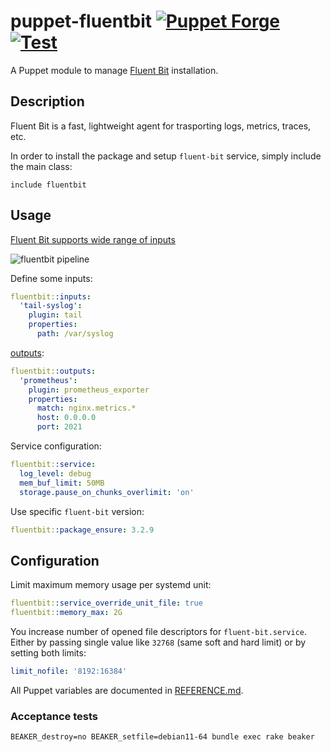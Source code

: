 # puppet-fluentbit [![Puppet Forge](http://img.shields.io/puppetforge/v/deric/fluentbit.svg)](https://forge.puppet.com/modules/deric/fluentbit) [![Test](https://github.com/deric/puppet-fluentbit/actions/workflows/test.yml/badge.svg?branch=main)](https://github.com/deric/puppet-fluentbit/actions/workflows/test.yml)

A Puppet module to manage [Fluent Bit](https://fluentbit.io/) installation.

## Description

Fluent Bit is a fast, lightweight agent for trasporting logs, metrics, traces, etc.

In order to install the package and setup `fluent-bit` service, simply include the main class:

```puppet
include fluentbit
```

## Usage

[Fluent Bit supports wide range of inputs](https://docs.fluentbit.io/manual/pipeline/inputs)

![fluentbit pipeline](img/pipeline.png)

Define some inputs:
```yaml
fluentbit::inputs:
  'tail-syslog':
    plugin: tail
    properties:
      path: /var/syslog
```

[outputs](https://docs.fluentbit.io/manual/pipeline/outputs):
```yaml
fluentbit::outputs:
  'prometheus':
    plugin: prometheus_exporter
    properties:
      match: nginx.metrics.*
      host: 0.0.0.0
      port: 2021
```

Service configuration:
```yaml
fluentbit::service:
  log_level: debug
  mem_buf_limit: 50MB
  storage.pause_on_chunks_overlimit: 'on'
```

Use specific `fluent-bit` version:

```yaml
fluentbit::package_ensure: 3.2.9
```

## Configuration


Limit maximum memory usage per systemd unit:
```yaml
fluentbit::service_override_unit_file: true
fluentbit::memory_max: 2G
```
You increase number of opened file descriptors for `fluent-bit.service`. Either by passing single value like `32768` (same soft and hard limit) or by setting both limits:
```yaml
limit_nofile: '8192:16384'
```

All Puppet variables are documented in [REFERENCE.md](./REFERENCE.md).

### Acceptance tests

```
BEAKER_destroy=no BEAKER_setfile=debian11-64 bundle exec rake beaker
```
